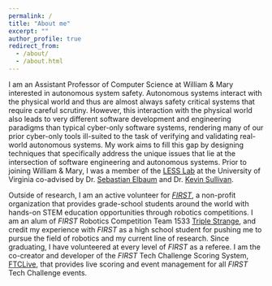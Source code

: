 ```yaml
---
permalink: /
title: "About me"
excerpt: ""
author_profile: true
redirect_from: 
  - /about/
  - /about.html
---
```


I am an Assistant Professor of Computer Science at William & Mary interested in autonomous system safety.
Autonomous systems interact with the physical world and thus are almost always safety critical systems that require careful scrutiny.
However, this interaction with the physical world also leads to very different software development and engineering paradigms than typical cyber-only software systems,
rendering many of our prior cyber-only tools ill-suited to the task of verifying and validating real-world autonomous systems.
My work aims to fill this gap by designing techniques that specifically address the unique issues that lie at the intersection of software engineering and autonomous systems.
Prior to joining William & Mary, I was a member of the [LESS Lab](https://less-lab-uva.github.io/) at the University of Virginia co-advised by Dr. [Sebastian Elbaum](https://www.cs.virginia.edu/~se4ja/) and Dr. [Kevin Sullivan](https://engineering.virginia.edu/faculty/kevin-sullivan).

Outside of research, I am an active volunteer for [*FIRST*](https://www.firstinspires.org/), a non-profit organization that provides grade-school students around the world with hands-on STEM education opportunities through robotics competitions. I am an alum of *FIRST* Robotics Competition Team 1533 [Triple Strange](https://ecgrobotics.org/), and credit my experience with *FIRST* as a high school student for pushing me to pursue the field of robotics and my current line of research. Since graduating, I have volunteered at every level of *FIRST* as a referee. I am the co-creator and developer of the *FIRST* Tech Challenge Scoring System, [FTCLive](https://github.com/FIRST-Tech-Challenge/scorekeeper), that provides live scoring and event management for all *FIRST* Tech Challenge events. 
